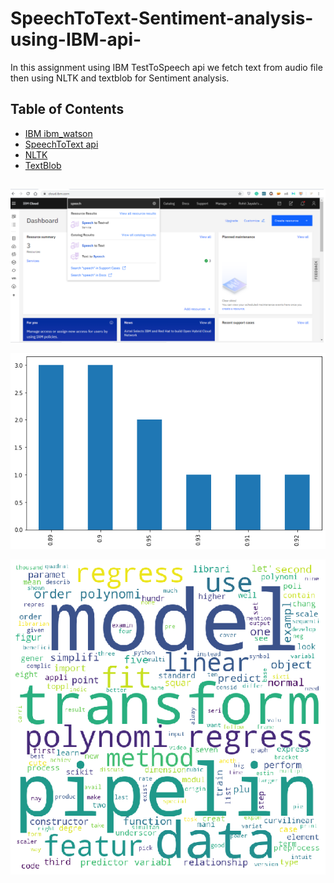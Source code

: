 # SpeechToText-Sentiment-analysis-using-IBM-api-
In this assignment using IBM TestToSpeech api we fetch text from audio file then using NLTK and textblob for Sentiment analysis.

## Table of Contents
- [IBM ibm_watson](#https://cloud.ibm.com/)
- [SpeechToText api](#https://cloud.ibm.com/services/speech-to-text/crn%3Av1%3Abluemix%3Apublic%3Aspeech-to-text%3Aus-south%3Aa%2Fc8fcbf2bc42d44f199f8dfa804c4e59f%3A1d39714a-87e5-428d-9b8c-8bcc96279c3b%3A%3A?paneId=manage)
- [NLTK](#NLTK)
- [TextBlob](#TextBlob)

##
![Alt text](/IBM.png?raw=true "Trie")


![Alt text](/bar.png?raw=true "Trie")

![Alt text](/cloud.png?raw=true "Trie")
